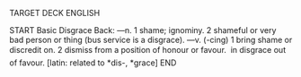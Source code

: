 TARGET DECK
ENGLISH

START
Basic
Disgrace
Back: —n. 1 shame; ignominy. 2 shameful or very bad person or thing (bus service is a disgrace). —v. (-cing) 1 bring shame or discredit on. 2 dismiss from a position of honour or favour.  in disgrace out of favour. [latin: related to *dis-, *grace]
END
